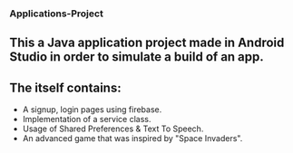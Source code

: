 ### Applications-Project

## This a Java application project made in Android Studio in order to simulate a build of an app.
## The itself contains:
 - A signup, login pages using firebase.
 - Implementation of a service class.
 - Usage of Shared Preferences & Text To Speech.
 - An advanced game that was inspired by "Space Invaders".